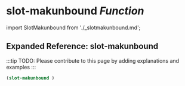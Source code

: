 # **slot-makunbound** *Function*

import SlotMakunbound from './_slotmakunbound.md';

<SlotMakunbound />

## Expanded Reference: slot-makunbound

:::tip
TODO: Please contribute to this page by adding explanations and examples
:::

```lisp
(slot-makunbound )
```
